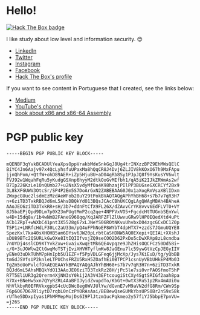 # Hello!

[
  ![Hack The Box badge](https://www.hackthebox.com/badge/image/311973)
](https://app.hackthebox.com/profile/311973)

I like study about low level and information security. :blush:

* [LinkedIn](https://www.linkedin.com/in/silva97/)
* [Twitter](https://twitter.com/Vilas_79)
* [Instagram](https://www.instagram.com/fsilva337/)
* [Facebook](https://www.facebook.com/B4.0E.B0.48.CD.10.B0.69.CD.10.C3)
* [Hack The Box's profile](https://app.hackthebox.com/profile/311973)

If you want to see content in Portuguese that I created, see the links below:

* [Medium](https://freedev.medium.com/)
* [YouTube's channel](https://www.youtube.com/@silva97)
* [book about x86 and x86-64 Assembly](https://mentebinaria.gitbook.io/assembly/)

# PGP public key

```
-----BEGIN PGP PUBLIC KEY BLOCK-----

mQENBF3qYvkBCADUlYeaXpsOppVrakbMdeSnkGqJ8Ug4trINXzzBPZ9EhMWsQElC
BiYC4Jn6Aajv97x4QcLyhsfuUPaxMa8hQqCR8J4Dvj6ZLJIV8kKOxO67h9MxFApu
jjnQhPom/+QtfW+ohD89AER+iZp5HjuBU+aD04gRb8Sy1PJpJQ8f9YsKusYV6wlt
FVJ92w1WqahFqRu5yKudgGSXnp6hyyM2dtkOoGvMIfbh1/qA5iK2IJkZRWmAs2wf
B7Ip226KzLe1OnQUmb27+u2NsX5vdyMfOa4K98hzajPIlPP3BUGseGXCRCYf2Bx9
3L8kXFGUWV3OtcSr/SP4P2Em5S7DoArGxN2ZABEBAAG0J0x1aXogRmVsaXBlIDxm
ZWxpcGUuc2lsdmEzMzdAeWFob28uY29tPokBVAQTAQgAPhYhBH68+s7b7v7qR3H7
n+6ziTD3TxkRBQJd6mL5AhsDBQkYdO13BQsJCAcCBhUKCQgLAgQWAgMBAh4BAheA
AAoJEO6ziTD3TxkRR+sH/3b7+ddnFtCfX9FL26X/dZAvvCrYK8vvv6EdFLVT0+VY
8J5baEPjQpd9DLm7p0X23mPUgtMmP2cq2qe+4NPFVxVO5+FgcdcHtTUGnbSEmYwl
w4D+15dq8v/1b4wNmB2FAneG968qq/KqJARFZFlZlUwvuGRw9lHP0EQedXtd4uPt
ACb1ZRpT+wWXbC41pnt3X5528g67xLJNeYS06ROtNKvuUhvbxD04zgcGCxDC1Z0p
T5P1z+LNRfcHdLF30Lc2aU33m/pQ4uFPhNoEP8WYbT4dpHTX7+zzds7JGmuUQYE8
SpezKxl7ka40sXHOHB5am6DYsv6JW20pLrbtCaSHDNW5AQ0EXepi+QEIAL+XXshJ
sDU89BTc2QSURLkGwOXe8ItIQIIfvxjZQ9seCOO2D62PxDo5cDwXRXp8zL8cmdba
7nUYDj4sslCD9XTYvkZxw+GvaivXwqEtMk6QE4vpqze9JhZHisOQCFCz50Dd58i+
c/G+3uJOWlw2CtGwqMoTSTjIviXHVHTyflmKw8JaGEnu7lc59ywGtVzCpJEGyIIV
yENe03uDkTUhM7pHnIpb5U1EZF+f5PpVDLGFeq6jjMcXp/Jys7KiEuD/tg/yQbBB
tmGdJSVfsUP2knleLTPUChsFRZU5RxH5ZOafhEi0BTPCP1csnUyVBbUHkEP4Mb03
TgZm5oUoPvlcfOkAEQEAAYkBPAQYAQgAJhYhBH68+s7b7v7qR3H7n+6ziTD3TxkR
BQJd6mL5AhsMBQkYdO13AAoJEO6ziTD3TxkRz28H/jPc5le7si0vrPAOSfmoT5hP
R7T5EliUR3g2Qrerm4XjNN3sY0kij2A3V43EFtcougiStCXy4SgtSRIGf2aah8pa
R7Xx+BNeHw5xn7QYyRZRL4AaBFIJyidZvupdTo/KbGt+0wtX3Ru51p2Rx4mAUi0u
NhVlkbyR0EFRVkxgpbS4cUcDWc8eg0WVJUlYw/dGvnE7vM9aVN2dfG8Rm/CWn9Sp
F6p6O67D67RliytD7rqbL0nCzPYORAsAai/BE8ewQseGUMkYbsUPS0Br2nS9x58k
rUfhe5DDxpIyas1PhMPMepMojDs6I9PlJtzm1ucPqkmeo2y57fiYJ5bbpE7pnVU=
=j26S
-----END PGP PUBLIC KEY BLOCK-----
```
